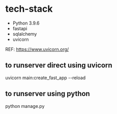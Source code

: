 # tech-stack

- Python 3.9.6
- fastapi
- sqlalchemy
- uvicorn

REF: https://www.uvicorn.org/
## to runserver direct using uvicorn
uvicorn main:create_fast_app --reload

## to runserver using python
python manage.py
